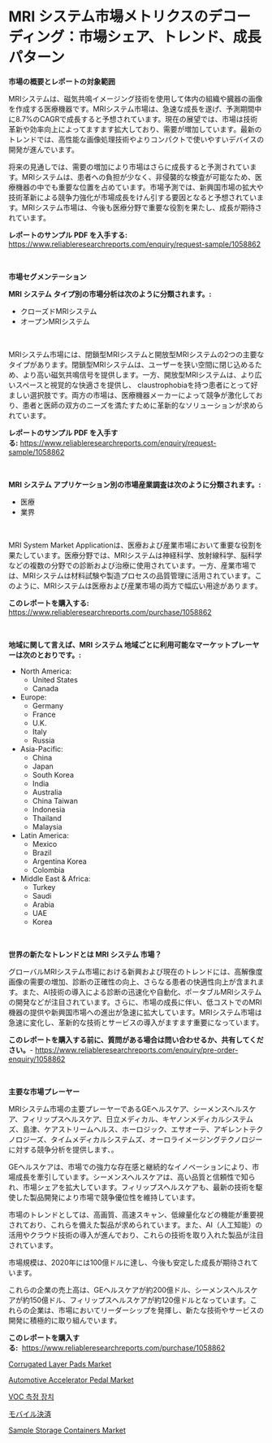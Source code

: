<p><h1>MRI システム市場メトリクスのデコーディング：市場シェア、トレンド、成長パターン</h1></p><p><strong>市場の概要とレポートの対象範囲</strong></p>
<p><p>MRIシステムは、磁気共鳴イメージング技術を使用して体内の組織や臓器の画像を作成する医療機器です。MRIシステム市場は、急速な成長を遂げ、予測期間中に8.7%のCAGRで成長すると予想されています。現在の展望では、市場は技術革新や効率向上によってますます拡大しており、需要が増加しています。最新のトレンドでは、高性能な画像処理技術やよりコンパクトで使いやすいデバイスの開発が進んでいます。</p><p>将来の見通しでは、需要の増加により市場はさらに成長すると予測されています。MRIシステムは、患者への負担が少なく、非侵襲的な検査が可能なため、医療機器の中でも重要な位置を占めています。市場予測では、新興国市場の拡大や技術革新による競争力強化が市場成長をけん引する要因となると予想されています。MRIシステム市場は、今後も医療分野で重要な役割を果たし、成長が期待されています。</p></p>
<p><strong>レポートのサンプル PDF を入手する:</strong> <a href="https://www.reliableresearchreports.com/enquiry/request-sample/1058862">https://www.reliableresearchreports.com/enquiry/request-sample/1058862</a></p>
<p>&nbsp;</p>
<p><strong>市場セグメンテーション</strong></p>
<p><strong>MRI システム タイプ別の市場分析は次のように分類されます。:</strong></p>
<p><ul><li>クローズドMRIシステム</li><li>オープンMRIシステム</li></ul></p>
<p>&nbsp;</p>
<p><p>MRIシステム市場には、閉鎖型MRIシステムと開放型MRIシステムの2つの主要なタイプがあります。閉鎖型MRIシステムは、ユーザーを狭い空間に閉じ込めるため、より高い磁気共鳴信号を提供します。一方、開放型MRIシステムは、より広いスペースと視覚的な快適さを提供し、 claustrophobiaを持つ患者にとって好ましい選択肢です。両方の市場は、医療機器メーカーによって競争が激化しており、患者と医師の双方のニーズを満たすために革新的なソリューションが求められています。</p></p>
<p><strong>レポートのサンプル PDF を入手する:</strong>&nbsp;<a href="https://www.reliableresearchreports.com/enquiry/request-sample/1058862">https://www.reliableresearchreports.com/enquiry/request-sample/1058862</a></p>
<p>&nbsp;</p>
<p><strong> MRI システム アプリケーション別の市場産業調査は次のように分類されます。:</strong></p>
<p><ul><li>医療</li><li>業界</li></ul></p>
<p>&nbsp;</p>
<p><p>MRI System Market Applicationは、医療および産業市場において重要な役割を果たしています。医療分野では、MRIシステムは神経科学、放射線科学、脳科学などの複数の分野での診断および治療に使用されています。一方、産業市場では、MRIシステムは材料試験や製造プロセスの品質管理に活用されています。このように、MRIシステムは医療および産業市場の両方で幅広い用途があります。</p></p>
<p><strong>このレポートを購入する:</strong>&nbsp; <a href="https://www.reliableresearchreports.com/purchase/1058862">https://www.reliableresearchreports.com/purchase/1058862</a></p>
<p>&nbsp;</p>
<p><strong>地域に関して言えば、MRI システム 地域ごとに利用可能なマーケットプレーヤーは次のとおりです。:</strong></p>
<p><ul>
    <li>
        North America:
        <ul>
            <li>United States</li>
            <li>Canada</li>
        </ul>
    </li>
    <li>
        Europe:
        <ul>
            <li>Germany</li>
            <li>France</li>
            <li>U.K.</li>
            <li>Italy</li>
            <li>Russia</li>
        </ul>
    </li>
    <li>
        Asia-Pacific:
        <ul>
            <li>China</li>
            <li>Japan</li>
            <li>South Korea</li>
            <li>India</li>
            <li>Australia</li>
            <li>China Taiwan</li>
            <li>Indonesia</li>
            <li>Thailand</li>
            <li>Malaysia</li>
        </ul>
    </li>
    <li>
        Latin America:
        <ul>
            <li>Mexico</li>
            <li>Brazil</li>
            <li>Argentina Korea</li>
            <li>Colombia</li>
        </ul>
    </li>
    <li>
        Middle East & Africa:
        <ul>
            <li>Turkey</li>
            <li>Saudi</li>
            <li>Arabia</li>
            <li>UAE</li>
            <li>Korea</li>
        </ul>
    </li>
    </ul></p>
<p>&nbsp;</p>
<p><strong>世界の新たなトレンドとは MRI システム 市場？</strong></p>
<p><p>グローバルMRIシステム市場における新興および現在のトレンドには、高解像度画像の需要の増加、診断の正確性の向上、さらなる患者の快適性向上が含まれます。また、AI技術の導入による診断の迅速化や自動化、ポータブルMRIシステムの開発などが注目されています。さらに、市場の成長に伴い、低コストでのMRI機器の提供や新興国市場への進出が急速に拡大しています。MRIシステム市場は急速に変化し、革新的な技術とサービスの導入がますます重要になっています。</p></p>
<p><strong>このレポートを購入する前に、質問がある場合は問い合わせるか、共有してください。</strong>- <a href="https://www.reliableresearchreports.com/enquiry/pre-order-enquiry/1058862">https://www.reliableresearchreports.com/enquiry/pre-order-enquiry/1058862</a></p>
<p>&nbsp;</p>
<p><strong>主要な市場プレーヤー</strong></p>
<p><p>MRIシステム市場の主要プレーヤーであるGEヘルスケア、シーメンスヘルスケア、フィリップスヘルスケア、日立メディカル、キヤノンメディカルシステムズ、島津、ケアストリームヘルス、ホーロジック、エサオーテ、アギレントテクノロジーズ、タイムメディカルシステムズ、オーロライメージングテクノロジーに対する競争分析を提供します、。</p><p>GEヘルスケアは、市場での強力な存在感と継続的なイノベーションにより、市場成長を牽引しています。シーメンスヘルスケアは、高い品質と信頼性で知られ、市場シェアを拡大しています。フィリップスヘルスケアも、最新の技術を駆使した製品開発により市場で競争優位性を維持しています。</p><p>市場のトレンドとしては、高画質、高速スキャン、低線量化などの機能が重要視されており、これらを備えた製品が求められています。また、AI（人工知能）の活用やクラウド技術の導入が進んでおり、これらの技術を取り入れた製品が注目されています。</p><p>市場規模は、2020年には100億ドルに達し、今後も安定した成長が期待されています。</p><p>これらの企業の売上高は、GEヘルスケアが約200億ドル、シーメンスヘルスケアが約150億ドル、フィリップスヘルスケアが約120億ドルとなっています。これらの企業は、市場においてリーダーシップを発揮し、新たな技術やサービスの開発に積極的に取り組んでいます。</p></p>
<p><strong>このレポートを購入する:</strong>&nbsp;&nbsp;<a href="https://www.reliableresearchreports.com/purchase/1058862">https://www.reliableresearchreports.com/purchase/1058862</a></p>
<p><p><a href="https://github.com/dringals/Market-Research-Report-List-3/blob/main/corrugated-layer-pads-market.md">Corrugated Layer Pads Market</a></p><p><a href="https://issuu.com/reportprime-2/docs/automotive-accelerator-pedal-market-size-2030.pptx">Automotive Accelerator Pedal Market</a></p><p><a href="https://github.com/vdhdwjyp90142/Market-Research-Report-List-1/blob/main/4590185193699.md">VOC 측정 장치</a></p><p><a href="https://github.com/sghwr779811674/Market-Research-Report-List-1/blob/main/7688115194005.md">モバイル決済</a></p><p><a href="https://github.com/lbird53714/Market-Research-Report-List-3/blob/main/sample-storage-containers-market.md">Sample Storage Containers Market</a></p></p>